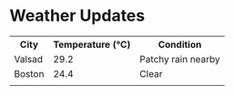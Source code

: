 # Weather Updates

<!-- WEATHER-UPDATE-START -->
<table><tr><th>City</th><th>Temperature (°C)</th><th>Condition</th></tr><tr><td>Valsad</td><td>29.2</td><td>Patchy rain nearby</td></tr><tr><td>Boston</td><td>24.4</td><td>Clear</td></tr><tr><td></td><td></td><td></td></tr></table>
<!-- WEATHER-UPDATE-END -->
